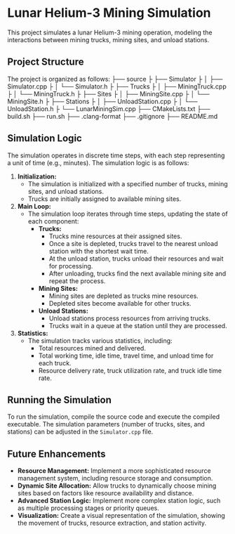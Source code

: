 
# Lunar Helium-3 Mining Simulation

This project simulates a lunar Helium-3 mining operation, modeling the interactions between mining trucks, mining sites, and unload stations.

## Project Structure

The project is organized as follows:
├── source
├  ├── Simulator
├  │ ├── Simulator.cpp 
├  │ └── Simulator.h 
├  ├── Trucks
├  │ ├── MiningTruck.cpp 
├  │ └── MiningTruck.h 
├  ├── Sites 
├  │ ├── MiningSite.cpp 
├  │ └── MiningSite.h 
├  ├── Stations 
├  │ ├── UnloadStation.cpp 
├  │ └── UnloadStation.h 
├  └── LunarMiningSim.cpp
├── CMakeLists.txt
├── build.sh
├── run.sh
├── .clang-format
├── .gitignore
├── README.md

## Simulation Logic

The simulation operates in discrete time steps, with each step representing a unit of time (e.g., minutes). The simulation logic is as follows:

1. **Initialization:**
    - The simulation is initialized with a specified number of trucks, mining sites, and unload stations.
    - Trucks are initially assigned to available mining sites.
2. **Main Loop:**
    - The simulation loop iterates through time steps, updating the state of each component:
        - **Trucks:**
            - Trucks mine resources at their assigned sites.
            - Once a site is depleted, trucks travel to the nearest unload station with the shortest wait time.
            - At the unload station, trucks unload their resources and wait for processing.
            - After unloading, trucks find the next available mining site and repeat the process.
        - **Mining Sites:**
            - Mining sites are depleted as trucks mine resources.
            - Depleted sites become available for other trucks.
        - **Unload Stations:**
            - Unload stations process resources from arriving trucks.
            - Trucks wait in a queue at the station until they are processed.
3. **Statistics:**
    - The simulation tracks various statistics, including:
        - Total resources mined and delivered.
        - Total working time, idle time, travel time, and unload time for each truck.
        - Resource delivery rate, truck utilization rate, and truck idle time rate.

## Running the Simulation

To run the simulation, compile the source code and execute the compiled executable. The simulation parameters (number of trucks, sites, and stations) can be adjusted in the `Simulator.cpp` file.

## Future Enhancements

- **Resource Management:** Implement a more sophisticated resource management system, including resource storage and consumption.
- **Dynamic Site Allocation:** Allow trucks to dynamically choose mining sites based on factors like resource availability and distance.
- **Advanced Station Logic:** Implement more complex station logic, such as multiple processing stages or priority queues.
- **Visualization:** Create a visual representation of the simulation, showing the movement of trucks, resource extraction, and station activity.
